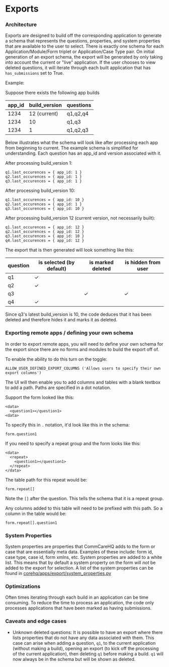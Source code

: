 # Exports

### Architecture

Exports are designed to build off the corresponding application to generate a schema that represents the
questions, properties, and system properties that are available to the user to select.
There is exactly one schema for each Application/Module/Form triplet or Application/Case Type pair.
On initial generation of an export schema, the export will be generated by only taking into account the current
or "live" application. If the user chooses to view deleted questions, it will iterate through each built
application that has `has_submissions` set to True.

Example:

Suppose there exists the following app builds

| app_id  | build_version | questions |
|---|---|---|
| 1234  | 12 (current) | q1,q2,q4   |
| 1234  | 10  | q1,q3   |
| 1234  | 1  | q1,q2,q3   |

Below illustrates what the schema will look like after processing each app from beginning to current.
The example schema is simplified for understanding. Each question has an app_id and version associated with it.

After processing build_version 1:

```
q1.last_occurences = { app_id: 1 }
q2.last_occurences = { app_id: 1 }
q3.last_occurences = { app_id: 1 }
```

After processing build_version 10:

```
q1.last_occurences = { app_id: 10 }
q2.last_occurences = { app_id: 1 }
q3.last_occurences = { app_id: 10 }
```

After processing build_version 12 (current version, not necessarily built):

```
q1.last_occurences = { app_id: 12 }
q2.last_occurences = { app_id: 12 }
q3.last_occurences = { app_id: 10 }
q4.last_occurences = { app_id: 12 }
```

The export that is then generated will look something like this:

| question | is selected (by default) | is marked deleted | is hidden from user |
|------|---|---|---|
| q1 | ✓ |  |  |
| q2 | ✓ |  |  |
| q3 | | ✓ | ✓ |
| q4 | ✓ |  |  |

Since q3's latest build_version is 10, the code deduces that it has been deleted and therefore hides it and marks
it as deleted.

### Exporting remote apps / defining your own schema

In order to export remote apps, you will need to define your own schema for the export since there are no forms
and modules to build the export off of.

To enable the ability to do this turn on the toggle:

```
ALLOW_USER_DEFINED_EXPORT_COLUMNS ('Allows users to specify their own export columns')
```

The UI will then enable you to add columns and tables with a blank textbox to add a path. Paths are specified in
a dot notation.

Support the form looked like this:

```
<data>
  <question1></question1>
<data>
```

To specify this in `.` notation, it'd look like this in the schema:

```
form.question1
```

If you need to specify a repeat group and the form looks like this:

```
<data>
  <repeat>
    <question1></question1>
  </repeat>
</data>
```

The table path for this repeat would be:

```
form.repeat[]
```

Note the `[]` after the question. This tells the schema that it is a repeat group.

Any columns added to this table will need to be prefixed with this path. So a column in the table would be:

```
form.repeat[].question1
```

### System Properties

System properties are properties that CommCareHQ adds to the form or case that are essentially meta data. Examples
of these include: form id, case type, case id, form xmlns, etc. System properties are added to a white list. This
means that by default a system property on the form will _not_ be added to the export for selection. A list of the
system properties can be found
in [corehq/apps/export/system_properties.py](https://github.com/dimagi/commcare-hq/blob/master/corehq/apps/export/system_properties.py)

### Optimizations

Often times iterating through each build in an application can be time consuming. To reduce the time to process an
application, the code only processes applications that have been marked as having submissions.

### Caveats and edge cases

- Unknown deleted questions: It is possible to have an export where there lists properties that do not have any
  data associated with them. This case can arise when adding a question, `q1`, to the current application (without
  making a build), opening an export (to kick off the processing of the current application), then deleting `q1`
  before making a build. `q1` will now always be in the schema but will be shown as deleted.
